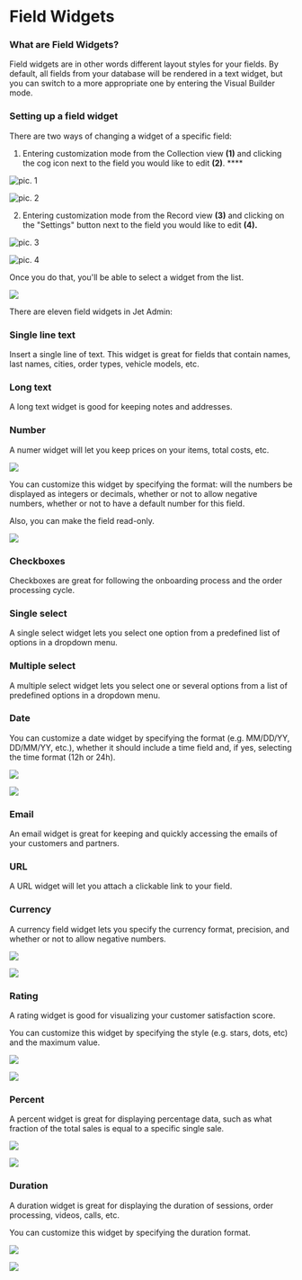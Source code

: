 # Field Widgets

### What are Field Widgets?

Field widgets are in other words different layout styles for your fields. By default, all fields from your database will be rendered in a text widget, but you can switch to a more appropriate one by entering the Visual Builder mode.

### Setting up a field widget

There are two ways of changing a widget of a specific field: 

1. Entering customization mode from the Collection view **\(1\)** and clicking the cog icon next to the field you would like to edit **\(2\)**. ****

![pic. 1](../../.gitbook/assets/snimok-ekrana-2019-07-26-v-13.05.32.png)

![pic. 2](../../.gitbook/assets/snimok-ekrana-2019-07-26-v-13.06.50.png)

2. Entering customization mode from the Record view **\(3\)** and clicking on the "Settings" button next to the field you would like to edit **\(4\).**

![pic. 3](../../.gitbook/assets/snimok-ekrana-2019-07-26-v-13.07.43.png)

![pic. 4](../../.gitbook/assets/snimok-ekrana-2019-07-26-v-13.09.42.png)

Once you do that, you'll be able to select a widget from the list. 

![](../../.gitbook/assets/snimok-ekrana-2019-07-26-v-13.02.20.png)

There are eleven field widgets in Jet Admin:

### Single line text

Insert a single line of text. This widget is great for fields that contain names, last names, cities, order types, vehicle models, etc.



### Long text 

A long text widget is good for keeping notes and addresses.

### Number

A numer widget will let you keep prices on your items, total costs, etc.

![](../../.gitbook/assets/snimok-ekrana-2019-08-06-v-11.44.21.png)

You can customize this widget by specifying the format: will the numbers be displayed as integers or decimals, whether or not to allow negative numbers, whether or not to have a default number for this field.

Also, you can make the field read-only. 

![](../../.gitbook/assets/snimok-ekrana-2019-08-06-v-11.40.53.png)

### Checkboxes 

Checkboxes are great for following the onboarding process and the order processing cycle. 

### Single select

A single select widget lets you select one option from a predefined list of options in a dropdown menu. 

### Multiple select 

A multiple select widget lets you select one or several options from a list of predefined options in a dropdown menu. 

### Date 

You can customize a date widget by specifying the format \(e.g. MM/DD/YY, DD/MM/YY, etc.\), whether it should include a time field and, if yes, selecting the time format \(12h or 24h\).

![](../../.gitbook/assets/image%20%28193%29.png)

![](../../.gitbook/assets/image%20%28178%29.png)

### Email 

An email widget is great for keeping and quickly accessing the emails of your customers and partners. 

### URL 

A URL widget will let you attach a clickable link to your field. 

### Currency

A currency field widget lets you specify the currency format, precision, and whether or not to allow negative numbers.

![](../../.gitbook/assets/image%20%2833%29.png)

![](../../.gitbook/assets/image%20%28123%29.png)

### Rating 

A rating widget is good for visualizing your customer satisfaction score.

You can customize this widget by specifying the style \(e.g. stars, dots, etc\) and the maximum value.

![](../../.gitbook/assets/image%20%28269%29.png)

![](../../.gitbook/assets/image%20%2882%29.png)

### Percent 

A percent widget is great for displaying percentage data, such as what fraction of the total sales is equal to a specific single sale.

![](../../.gitbook/assets/image%20%2835%29.png)

![](../../.gitbook/assets/image%20%2881%29.png)

### Duration

A duration widget is great for displaying the duration of sessions, order processing, videos, calls, etc. 

You can customize this widget by specifying the duration format.

![](../../.gitbook/assets/image%20%2855%29.png)

![](../../.gitbook/assets/image%20%28151%29.png)


